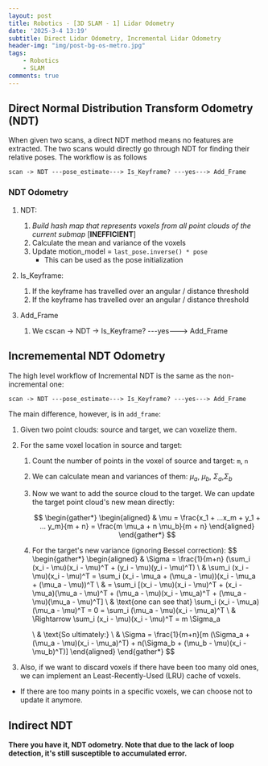```yaml
---
layout: post
title: Robotics - [3D SLAM - 1] Lidar Odometry
date: '2025-3-4 13:19'
subtitle: Direct Lidar Odometry, Incremental Lidar Odometry
header-img: "img/post-bg-os-metro.jpg"
tags:
    - Robotics
    - SLAM
comments: true
---
```


## Direct Normal Distribution Transform Odometry (NDT)

When given two scans, a direct NDT method means no features are extracted. The two scans would directly go through NDT for finding their relative poses. The workflow is as follows

```
scan -> NDT ---pose_estimate---> Is_Keyframe? ---yes---> Add_Frame
```

### NDT Odometry

1. NDT:
    1. *Build hash map that represents voxels from all point clouds of the current submap* [**INEFFICIENT**]
    2. Calculate the mean and variance of the voxels
    3. Update motion_model = `last_pose.inverse() * pose`
        - This can be used as the pose initialization

2. Is_Keyframe:
    1. If the keyframe has travelled over an angular / distance threshold
    2. If the keyframe has travelled over an angular / distance threshold

3. Add_Frame
    1. We cscan -> NDT -> Is_Keyframe? ---yes---> Add_Frame

## Incrememental NDT Odometry

The high level workflow of Incremental NDT is the same as the non-incremental one:

```
scan -> NDT ---pose_estimate---> Is_Keyframe? ---yes---> Add_Frame
```

The main difference, however, is in `add_frame`:
1. Given two point clouds: source and target, we can voxelize them. 
2. For the same voxel location in source and target:
    1. Count the number of points in the voxel of source and target: `m`, `n`
    2. We can calculate mean and variances of them: $\mu_a$, $\mu_b$, $\Sigma_a$,$\Sigma_b$
    3. Now we want to add the source cloud to the target. We can update the target point cloud's new mean directly:

        $$
        \begin{gather*}
        \begin{aligned}
        & \mu = \frac{x_1 + ...x_m + y_1 + ... y_m}{m + n} = \frac{m \mu_a + n \mu_b}{m + n}
        \end{aligned}
        \end{gather*}
        $$

    4. For the target's new variance (ignoring Bessel correction):
        $$
        \begin{gather*}
        \begin{aligned}
        & \Sigma = \frac{1}{m+n} (\sum_i (x_i - \mu)(x_i - \mu)^T + (y_i - \mu)(y_i - \mu)^T)
        \\ &
        \sum_i (x_i - \mu)(x_i - \mu)^T = \sum_i (x_i - \mu_a + (\mu_a - \mu))(x_i - \mu_a + (\mu_a - \mu))^T
        \\ & = \sum_i [(x_i - \mu)(x_i - \mu)^T + (x_i - \mu_a)(\mu_a - \mu)^T + (\mu_a - \mu)(x_i - \mu_a)^T + (\mu_a - \mu)(\mu_a - \mu)^T]
        \\ & \text{one can see that}
        \sum_i (x_i - \mu_a)(\mu_a - \mu)^T = 0 = \sum_i (\mu_a - \mu)(x_i - \mu_a)^T
        \\ & \Rightarrow
        \sum_i (x_i - \mu)(x_i - \mu)^T = m \Sigma_a

        \\ & \text{So ultimately:}
        \\ & \Sigma = \frac{1}{m+n}[m (\Sigma_a + (\mu_a - \mu)(x_i - \mu_a)^T) + n(\Sigma_b + (\mu_b - \mu)(x_i - \mu_b)^T)]
        \end{aligned}
        \end{gather*}
        $$

3. Also, if we want to discard voxels if there have been too many old ones, we can implement an Least-Recently-Used (LRU) cache of voxels. 

- If there are too many points in a specific voxels, we can choose not to update it anymore.

## Indirect NDT

**There you have it, NDT odometry. Note that due to the lack of loop detection, it's still susceptible to accumulated error.**